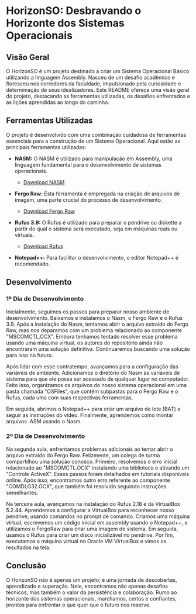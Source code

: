 # HorizonSO: Desbravando o Horizonte dos Sistemas Operacionais

## Visão Geral

O HorizonSO é um projeto destinado a criar um Sistema Operacional Básico utilizando a linguagem Assembly. Nasceu de um desafio acadêmico e floresceu nos corredores da faculdade, impulsionado pela curiosidade e determinação de seus idealizadores. Este README oferece uma visão geral do projeto, destacando as ferramentas utilizadas, os desafios enfrentados e as lições aprendidas ao longo do caminho.

## Ferramentas Utilizadas

O projeto é desenvolvido com uma combinação cuidadosa de ferramentas essenciais para a construção de um Sistema Operacional. Aqui estão as principais ferramentas utilizadas:

- **NASM:** O NASM é utilizado para manipulação em Assembly, uma linguagem fundamental para o desenvolvimento de sistemas operacionais.
  - [Download NASM](https://www.nasm.us/pub/nasm/releasebuilds/2.14.03rc2/win64/)

- **Fergo Raw:** Esta ferramenta é empregada na criação de arquivos de imagem, uma parte crucial do processo de desenvolvimento.
  - [Download Fergo Raw](https://www.fergonez.net/softwares/fraw)

- **Rufus 3.9:** O Rufus é utilizado para preparar o pendrive ou diskette a partir do qual o sistema será executado, seja em máquinas reais ou virtuais.
  - [Download Rufus](https://rufus.ie/downloads/)

- **Notepad++:** Para facilitar o desenvolvimento, o editor Notepad++ é recomendado.

## Desenvolvimento

### 1º Dia de Desenvolvimento

Inicialmente, seguimos os passos para preparar nosso ambiente de desenvolvimento. Baixamos e instalamos o Nasm, o Fergo Raw e o Rufus 3.9. Após a instalação do Nasm, tentamos abrir o arquivo extraído do Fergo Raw, mas nos deparamos com um problema relacionado ao componente "MSCOMCTL.OCX". Embora tenhamos tentado resolver esse problema usando uma máquina virtual, os autores do repositório ainda não encontraram uma solução definitiva. Continuaremos buscando uma solução para isso no futuro.

Após lidar com esse contratempo, avançamos para a configuração das variáveis de ambiente. Adicionamos o diretório do Nasm às variáveis de sistema para que ele possa ser acessado de qualquer lugar no computador. Feito isso, organizamos os arquivos do nosso sistema operacional em uma pasta chamada "OSFiles", que contém subpastas para o Fergo Raw e o Rufus, cada uma com suas respectivas ferramentas.

Em seguida, abrimos o Notepad++ para criar um arquivo de lote (BAT) e seguir as instruções do vídeo. Finalmente, aprendemos como montar arquivos .ASM usando o Nasm.

### 2º Dia de Desenvolvimento

Na segunda aula, enfrentamos problemas adicionais ao tentar abrir o arquivo extraído do Fergo Raw. Felizmente, um colega de turma compartilhou uma solução conosco. Primeiro, resolvemos o erro inicial relacionado ao "MSCOMCTL.OCX" instalando uma biblioteca e ativando um "Controle ActiveX". Esses passos foram detalhados em tutoriais disponíveis online. Após isso, encontramos outro erro referente ao componente "COMDLG32.OCX", que também foi resolvido seguindo instruções semelhantes.

Na terceira aula, avançamos na instalação do Rufus 2.18 e da VirtualBox 5.2.44. Aprendemos a configurar a VirtualBox para reconhecer nosso pendrive, usando comandos no prompt de comando. Criamos uma máquina virtual, escrevemos um código inicial em assembly usando o Notepad++, e utilizamos o FergoRaw para criar uma imagem de sistema. Em seguida, usamos o Rufus para criar um disco inicializável no pendrive. Por fim, executamos a máquina virtual no Oracle VM VirtualBox e vimos os resultados na tela.

## Conclusão

O HorizonSO não é apenas um projeto; é uma jornada de descobertas, aprendizado e superação. Nele, encontramos não apenas desafios técnicos, mas também o valor da persistência e colaboração. Rumo ao horizonte dos sistemas operacionais, marchamos, certos e confiantes, prontos para enfrentar o que quer que o futuro nos reserve.
